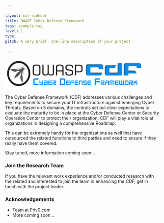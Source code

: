 ```yaml
---

layout: col-sidebar
title: OWASP Cyber Defense Framework
tags: example-tag
level: 1
type: 
pitch: A very brief, one-line description of your project

---
```




<img src="assets/images/OWASP CDF v1.0 (2).png" width="450" height="100">


The Cyber Defense Framework (CDF) addresses various challenges and key requirements to secure your IT infrastructure against emerging Cyber Threats. Based on 5 domains, the controls set out clear expectations to evaluate the maturity to be in place at the Cyber Defense Center or Security Operation Center to protect their organization. CDF will play a vital role at organizations in designing a comprehensive Roadmap.

This can be extremely handy for the organizations as well that have outsourced the related functions to third parties and need to ensure if they really have them covered.


Stay tuned, more information coming soon...


### Join the Research Team
If you have the relevant work experience and/or conducted research with the related and interested to join the team in enhancing the CDF, get in touch with the project leader.


### Acknowledgements
- Team at Priv0.com
- More coming soon...
